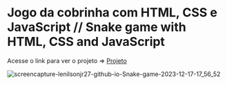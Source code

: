 <h1>Jogo da cobrinha com HTML, CSS e JavaScript // Snake game with HTML, CSS and JavaScript</h1>

<p>Acesse o link para ver o projeto => <a href="https://lenilsonjr27.github.io/Snake_game/">Projeto</a></p>

![screencapture-lenilsonjr27-github-io-Snake-game-2023-12-17-17_56_52](https://github.com/LenilsonJr27/Snake_game/assets/99227401/76cec452-7b2b-46e2-9c64-00385bccb795)
